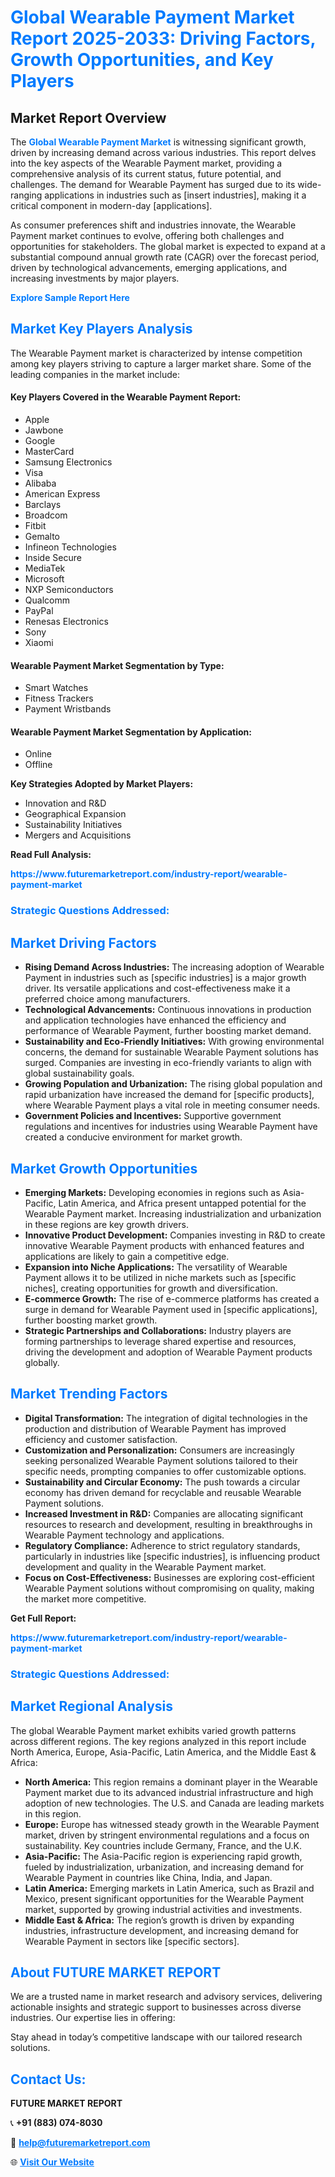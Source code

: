 <h1 style="color: #007BFF;">Global Wearable Payment Market Report 2025-2033: Driving Factors, Growth Opportunities, and Key Players</h1>

<section id="overview">
<h2>Market Report Overview</h2>
<p>The <a href="https://www.futuremarketreport.com/industry-report/wearable-payment-market" style="color: #007BFF; text-decoration: none;"><strong>Global Wearable Payment Market</strong></a> is witnessing significant growth, driven by increasing demand across various industries. This report delves into the key aspects of the Wearable Payment market, providing a comprehensive analysis of its current status, future potential, and challenges. The demand for Wearable Payment has surged due to its wide-ranging applications in industries such as [insert industries], making it a critical component in modern-day [applications].</p>
<p>As consumer preferences shift and industries innovate, the Wearable Payment market continues to evolve, offering both challenges and opportunities for stakeholders. The global market is expected to expand at a substantial compound annual growth rate (CAGR) over the forecast period, driven by technological advancements, emerging applications, and increasing investments by major players.</p>
</section>

<section id="overview">
<p><a href="https://www.futuremarketreport.com/request-sample/reportId=108160" style="color: #007BFF; text-decoration: none;"><strong>Explore Sample Report Here</strong></a></p>
</section>

<section id="key-players">
<h2 style="color: #007BFF;">Market Key Players Analysis</h2>
<p>The Wearable Payment market is characterized by intense competition among key players striving to capture a larger market share. Some of the leading companies in the market include:</p>
<h4>Key Players Covered in the Wearable Payment Report:</h4>
<ul><li>Apple</li><li>Jawbone</li><li>Google</li><li>MasterCard</li><li>Samsung Electronics</li><li>Visa</li><li>Alibaba</li><li>American Express</li><li>Barclays</li><li>Broadcom</li><li>Fitbit</li><li>Gemalto</li><li>Infineon Technologies</li><li>Inside Secure</li><li>MediaTek</li><li>Microsoft</li><li>NXP Semiconductors</li><li>Qualcomm</li><li>PayPal</li><li>Renesas Electronics</li><li>Sony</li><li>Xiaomi</li></ul>
<h4>Wearable Payment Market Segmentation by Type:</h4>
<ul><li>Smart Watches</li><li>Fitness Trackers</li><li>Payment Wristbands</li></ul>

<h4>Wearable Payment Market Segmentation by Application:</h4>
<ul><li>Online</li><li>Offline</li></ul>
<p><strong>Key Strategies Adopted by Market Players:</strong></p>
<ul>
<li>Innovation and R&D</li>
<li>Geographical Expansion</li>
<li>Sustainability Initiatives</li>
<li>Mergers and Acquisitions</li>
</ul>
</section>

<section>
<p><strong>Read Full Analysis: </strong></p><a href="https://www.futuremarketreport.com/industry-report/wearable-payment-market" style="color: #007BFF; text-decoration: none;"><strong>https://www.futuremarketreport.com/industry-report/wearable-payment-market</strong></a>
<h3 style="color: #007BFF;">Strategic Questions Addressed:</h3>
</section>

<section id="driving-factors">
<h2 style="color: #007BFF;">Market Driving Factors</h2>
<ul>
<li><strong>Rising Demand Across Industries:</strong> The increasing adoption of Wearable Payment in industries such as [specific industries] is a major growth driver. Its versatile applications and cost-effectiveness make it a preferred choice among manufacturers.</li>
<li><strong>Technological Advancements:</strong> Continuous innovations in production and application technologies have enhanced the efficiency and performance of Wearable Payment, further boosting market demand.</li>
<li><strong>Sustainability and Eco-Friendly Initiatives:</strong> With growing environmental concerns, the demand for sustainable Wearable Payment solutions has surged. Companies are investing in eco-friendly variants to align with global sustainability goals.</li>
<li><strong>Growing Population and Urbanization:</strong> The rising global population and rapid urbanization have increased the demand for [specific products], where Wearable Payment plays a vital role in meeting consumer needs.</li>
<li><strong>Government Policies and Incentives:</strong> Supportive government regulations and incentives for industries using Wearable Payment have created a conducive environment for market growth.</li>
</ul>
</section>

<section id="growth-opportunities">
<h2 style="color: #007BFF;">Market Growth Opportunities</h2>
<ul>
<li><strong>Emerging Markets:</strong> Developing economies in regions such as Asia-Pacific, Latin America, and Africa present untapped potential for the Wearable Payment market. Increasing industrialization and urbanization in these regions are key growth drivers.</li>
<li><strong>Innovative Product Development:</strong> Companies investing in R&D to create innovative Wearable Payment products with enhanced features and applications are likely to gain a competitive edge.</li>
<li><strong>Expansion into Niche Applications:</strong> The versatility of Wearable Payment allows it to be utilized in niche markets such as [specific niches], creating opportunities for growth and diversification.</li>
<li><strong>E-commerce Growth:</strong> The rise of e-commerce platforms has created a surge in demand for Wearable Payment used in [specific applications], further boosting market growth.</li>
<li><strong>Strategic Partnerships and Collaborations:</strong> Industry players are forming partnerships to leverage shared expertise and resources, driving the development and adoption of Wearable Payment products globally.</li>
</ul>
</section>

<section id="trending-factors">
<h2 style="color: #007BFF;">Market Trending Factors</h2>
<ul>
<li><strong>Digital Transformation:</strong> The integration of digital technologies in the production and distribution of Wearable Payment has improved efficiency and customer satisfaction.</li>
<li><strong>Customization and Personalization:</strong> Consumers are increasingly seeking personalized Wearable Payment solutions tailored to their specific needs, prompting companies to offer customizable options.</li>
<li><strong>Sustainability and Circular Economy:</strong> The push towards a circular economy has driven demand for recyclable and reusable Wearable Payment solutions.</li>
<li><strong>Increased Investment in R&D:</strong> Companies are allocating significant resources to research and development, resulting in breakthroughs in Wearable Payment technology and applications.</li>
<li><strong>Regulatory Compliance:</strong> Adherence to strict regulatory standards, particularly in industries like [specific industries], is influencing product development and quality in the Wearable Payment market.</li>
<li><strong>Focus on Cost-Effectiveness:</strong> Businesses are exploring cost-efficient Wearable Payment solutions without compromising on quality, making the market more competitive.</li>
</ul>
</section>

<section>
<p><strong>Get Full Report: </strong></p><a href="https://www.futuremarketreport.com/industry-report/wearable-payment-market" style="color: #007BFF; text-decoration: none;"><strong>https://www.futuremarketreport.com/industry-report/wearable-payment-market</strong></a>
<h3 style="color: #007BFF;">Strategic Questions Addressed:</h3>
</section>


<section id="regional-analysis">
<h2 style="color: #007BFF;">Market Regional Analysis</h2>
<p>The global Wearable Payment market exhibits varied growth patterns across different regions. The key regions analyzed in this report include North America, Europe, Asia-Pacific, Latin America, and the Middle East & Africa:</p>
<ul>
<li><strong>North America:</strong> This region remains a dominant player in the Wearable Payment market due to its advanced industrial infrastructure and high adoption of new technologies. The U.S. and Canada are leading markets in this region.</li>
<li><strong>Europe:</strong> Europe has witnessed steady growth in the Wearable Payment market, driven by stringent environmental regulations and a focus on sustainability. Key countries include Germany, France, and the U.K.</li>
<li><strong>Asia-Pacific:</strong> The Asia-Pacific region is experiencing rapid growth, fueled by industrialization, urbanization, and increasing demand for Wearable Payment in countries like China, India, and Japan.</li>
<li><strong>Latin America:</strong> Emerging markets in Latin America, such as Brazil and Mexico, present significant opportunities for the Wearable Payment market, supported by growing industrial activities and investments.</li>
<li><strong>Middle East & Africa:</strong> The region’s growth is driven by expanding industries, infrastructure development, and increasing demand for Wearable Payment in sectors like [specific sectors].</li>
</ul>
</section>

<footer>
<h2 style="color: #007BFF;">About FUTURE MARKET REPORT</h2>
<p>We are a trusted name in market research and advisory services, delivering actionable insights and strategic support to businesses across diverse industries. Our expertise lies in offering:</p>

<p>Stay ahead in today’s competitive landscape with our tailored research solutions.</p>

<h2 style="color: #007BFF;">Contact Us:</h2>
<p><strong>FUTURE MARKET REPORT</strong></p>
<p>📞 <strong>+91 (883) 074-8030</strong></p>
<p>📧 <strong><a href="mailto:help@futuremarketreport.com" style="color: #007BFF;">help@futuremarketreport.com</a></strong></p>
<p>🌐 <strong><a href="https://www.futuremarketreport.com/" style="color: #007BFF;">Visit Our Website</a></strong></p>
</footer>